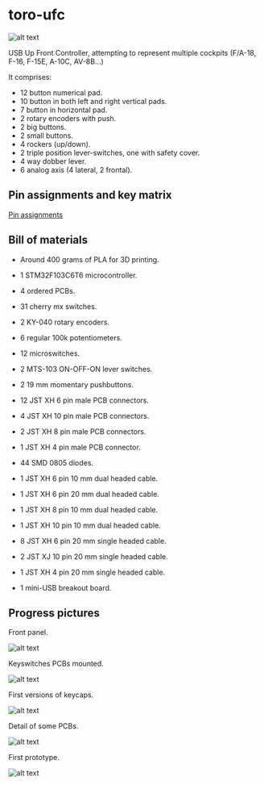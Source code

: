 # toro-ufc

![alt text](https://github.com/mustang51/toro-ufc/blob/main/3d/ufc.png?raw=true)

USB Up Front Controller, attempting to represent multiple cockpits (F/A-18, F-16, F-15E, A-10C, AV-8B...)

It comprises:

* 12 button numerical pad.
* 10 button in both left and right vertical pads.
* 7 button in horizontal pad.
* 2 rotary encoders with push.
* 2 big buttons.
* 2 small buttons.
* 4 rockers (up/down).
* 2 triple position lever-switches, one with safety cover.
* 4 way dobber lever.
* 6 analog axis (4 lateral, 2 frontal).

## Pin assignments and key matrix

[Pin assignments](doc/pin_assignments.md)

## Bill of materials

* Around 400 grams of PLA for 3D printing.

* 1 STM32F103C6T6 microcontroller.

* 4 ordered PCBs.

* 31 cherry mx switches.

* 2 KY-040 rotary encoders.

* 6 regular 100k potentiometers.

* 12 microswitches.

* 2 MTS-103 ON-OFF-ON lever switches.

* 2 19 mm momentary pushbuttons.

* 12 JST XH 6 pin male PCB connectors.

* 4 JST XH 10 pin male PCB connectors.

* 2 JST XH 8 pin male PCB connectors.

* 1 JST XH 4 pin male PCB connector.

* 44 SMD 0805 diodes.

* 1 JST XH 6 pin 10 mm dual headed cable.

* 1 JST XH 6 pin 20 mm dual headed cable.

* 1 JST XH 8 pin 10 mm dual headed cable.

* 1 JST XH 10 pin 10 mm dual headed cable.

* 8 JST XH 6 pin 20 mm single headed cable.

* 2 JST XJ 10 pin 20 mm single headed cable.

* 1 JST XH 4 pin 20 mm single headed cable.

* 1 mini-USB breakout board.

## Progress pictures

Front panel.

![alt text](https://github.com/mustang51/toro-ufc/blob/main/doc/progress1/1.jpg?raw=true)

Keyswitches PCBs mounted.

![alt text](https://github.com/mustang51/toro-ufc/blob/main/doc/progress1/2.jpg?raw=true)

First versions of keycaps.

![alt text](https://github.com/mustang51/toro-ufc/blob/main/doc/progress1/3.jpg?raw=true)

Detail of some PCBs.

![alt text](https://github.com/mustang51/toro-ufc/blob/main/doc/progress1/4.jpg?raw=true)

First prototype.

![alt text](https://photos.app.goo.gl/QciC3gtiZSFWSCfe9)
